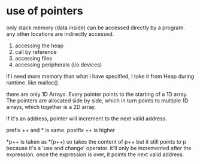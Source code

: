 # use of pointers

only stack memory (data inside) can be accessed directly by a program. any other locations are indirectly accessed.

1. accessing the heap
2. call by reference
3. accessing files
4. accessing peripherals (i/o devices)

if i need more memory than what i have specified, I take it from Heap during runtime. like malloc().

there are only 1D Arrays. Every pointer points to the starting of a 1D array. The pointers are allocated side by side, which in turn points to multiple 1D arrays, which together is a 2D array.

if it's an address, pointer will increment to the next valid address.

prefix ++ and * is same.
postfix ++ is higher

\*p++ is taken as *(p++) so takes the content of p++ but it still points to p because it's a 'use and change' operator. it'll only be incremented after the expression. once the expression is over, it points the next valid address.
